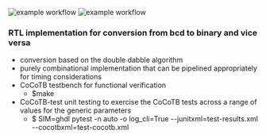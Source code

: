 ![example workflow](https://github.com/npatsiatzis/bcd_bin_conv/actions/workflows/regression.yml/badge.svg)
![example workflow](https://github.com/npatsiatzis/bcd_bin_conv/actions/workflows/coverage.yml/badge.svg)

### RTL implementation for conversion from bcd to binary and vice versa


- conversion based on the double dabble algorithm
- purely combinational implementation that can be pipelined appropriately for timing considerations
- CoCoTB testbench for functional verification	
	- $make
- CoCoTB-test unit testing to exercise the CoCoTB tests across a range of values for the generic parameters
    - $  SIM=ghdl pytest -n auto -o log_cli=True --junitxml=test-results.xml --cocotbxml=test-cocotb.xml

